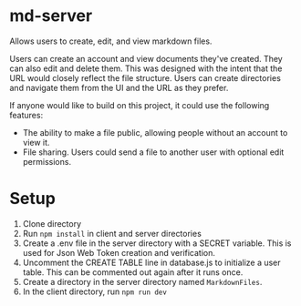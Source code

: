 # md-server

Allows users to create, edit, and view markdown files.

Users can create an account and view documents they've created. They can also edit and delete them. This was designed with the intent that the URL would closely reflect the file structure. Users can create directories and navigate them from the UI and the URL as they prefer.

If anyone would like to build on this project, it could use the following features:
 * The ability to make a file public, allowing people without an account to view it.
 * File sharing. Users could send a file to another user with optional edit permissions.

# Setup

1. Clone directory
2. Run `npm install` in client and server directories
3. Create a .env file in the server directory with a SECRET variable. This is used for Json Web Token creation and verification.
4. Uncomment the CREATE TABLE line in database.js to initialize a user table. This can be commented out again after it runs once.
6. Create a directory in the server directory named `MarkdownFiles`.
5. In the client directory, run `npm run dev`
